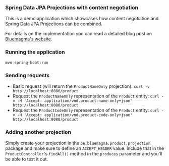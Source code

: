 ### Spring Data JPA Projections with content negotiation
This is a demo application which showcases how content negotiation and Spring Data JPA Projections can be combined.

For details on the implementation you can read a detailed blog post on [Bluemagma's website](https://www.bluemagma.be/2018/10/content-negotiation-with-spring-data-jpa-projections/).

### Running the application
`mvn spring-boot:run`

### Sending requests
- Basic request (will return the `ProductNameOnly` projection): `curl -v http://localhost:8080/product`
- Request the `ProductNameOnly` representation of the `Product` entity: `curl -v -H 'Accept: application/vnd.product-name-only+json' http://localhost:8080/product`
- Request the `ProductCodeOnly` representation of the `Product` entity: `curl -v -H 'Accept: application/vnd.product-code-only+json' http://localhost:8080/product`

### Adding another projection
Simply create your projection in the `be.bluemagma.product.projection` package and make sure to define an `ACCEPT_HEADER` value. Include that in the `ProductController`'s `findAll()` method in the `produces` parameter and you'll be able to test it out. 
